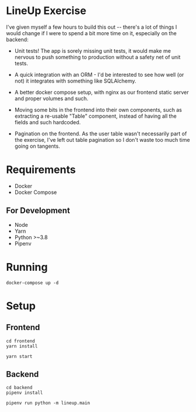 # LineUp Exercise

I've given myself a few hours to build this out -- there's a lot of things I would change if I were to spend a bit more time on it, especially on the backend:

- Unit tests! The app is sorely missing unit tests, it would make me nervous to push something to production without a safety net of unit tests.

- A quick integration with an ORM - I'd be interested to see how well (or not) it integrates with something like SQLAlchemy.

- A better docker compose setup, with nginx as our frontend static server and proper volumes and such.

- Moving some bits in the frontend into their own components, such as extracting a re-usable "Table" component, instead of having all the fields and such hardcoded.

- Pagination on the frontend. As the user table wasn't necessarily part of the exercise, I've left out table pagination so I don't waste too much time going on tangents.

# Requirements

- Docker
- Docker Compose

## For Development

- Node
- Yarn
- Python >~3.8
- Pipenv

# Running

```
docker-compose up -d
```

# Setup

## Frontend

```
cd frontend
yarn install

yarn start
```

## Backend

```
cd backend
pipenv install

pipenv run python -m lineup.main
```
